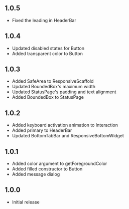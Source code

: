 ## 1.0.5

- Fixed the leading in HeaderBar

## 1.0.4

- Updated disabled states for Button
- Added transparent color to Button

## 1.0.3

- Added SafeArea to ResponsiveScaffold
- Updated BoundedBox's maximum width
- Updated StatusPage's padding and text alignment
- Added BoundedBox to StatusPage

## 1.0.2

- Added keyboard activation animation to Interaction
- Added primary to HeaderBar
- Updated BottomTabBar and ResponsiveBottomWidget

## 1.0.1

- Added color argument to getForegroundColor
- Added filled constructor to Button
- Added message dialog

## 1.0.0

- Initial release
